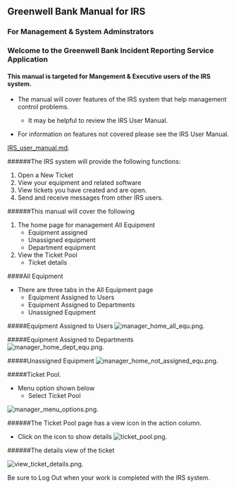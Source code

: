 ## Greenwell Bank Manual for IRS 
### For Management & System Adminstrators

### Welcome to the Greenwell Bank Incident Reporting Service Application
#### This manual is targeted for Mangement & Executive users of the IRS system.

- The manual will cover features of the IRS system that help management control problems.
	- It may be helpful to review the IRS User Manual.

- For information on features not covered please see the IRS User Manual.

[IRS_user_manual.md](https://github.com/mkSol/CTEC227-Project/blob/master/IRS_user_manual.md).

######The IRS system will provide the following functions:
 1. Open a New Ticket
 2. View your equipment and related software
 3. View tickets you have created and are open.
 3. Send and receive messages from other IRS users.

######This manual will cover the following
 1. The home page for management All Equipment
 	- Equipment assigned
 	- Unassigned equipment
 	- Department equipment
 2. View the Ticket Pool
 	- Ticket details

####All Equipment

- There are three tabs in the All Equipment page
	- Equipment Assigned to Users
	- Equipment Assigned to Departments
	- Unassigned Equipment

#####Equipment Assigned to Users
![manager_home_all_equ.png](https://raw.githubusercontent.com/mkSol/CTEC227-Project/master/manual_images/manager/manager_home_all_equ.png).

#####Equipment Assigned to Departments
![manager_home_dept_equ.png](https://raw.githubusercontent.com/mkSol/CTEC227-Project/master/manual_images/manager/manager_home_dept_equ.png).

#####Unassigned Equipment
![manager_home_not_assigned_equ.png](https://raw.githubusercontent.com/mkSol/CTEC227-Project/master/manual_images/manager/manager_home_not_assigned_equ.png).

#####Ticket Pool.
- Menu option shown below
	- Select Ticket Pool

![manager_menu_options.png](https://raw.githubusercontent.com/mkSol/CTEC227-Project/master/manual_images/manager/manager_menu_options.png).


######The Ticket Pool page has a view icon in the action column.
- Click on the icon to show details
![ticket_pool.png](https://raw.githubusercontent.com/mkSol/CTEC227-Project/master/manual_images/manager/ticket_pool.png).


######The details view of the ticket

![view_ticket_details.png](https://raw.githubusercontent.com/mkSol/CTEC227-Project/master/manual_images/manager/view_ticket_details.png).


Be sure to Log Out when your work is completed with the IRS system.